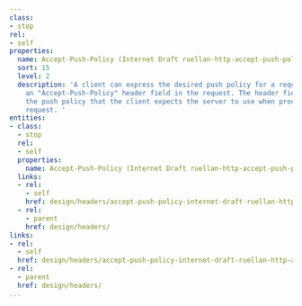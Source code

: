 ```yaml
---
class:
- stop
rel:
- self
properties:
  name: Accept-Push-Policy (Internet Draft ruellan-http-accept-push-policy)
  sort: 15
  level: 2
  description: 'A client can express the desired push policy for a request by sending
    an "Accept-Push-Policy" header field in the request. The header field value contains
    the push policy that the client expects the server to use when processing the
    request. '
entities:
- class:
  - stop
  rel:
  - self
  properties:
    name: Accept-Push-Policy (Internet Draft ruellan-http-accept-push-policy)
  links:
  - rel:
    - self
    href: design/headers/accept-push-policy-internet-draft-ruellan-http-accept-push-policy.md
  - rel:
    - parent
    href: design/headers/
links:
- rel:
  - self
  href: design/headers/accept-push-policy-internet-draft-ruellan-http-accept-push-policy.md
- rel:
  - parent
  href: design/headers/
...
```

